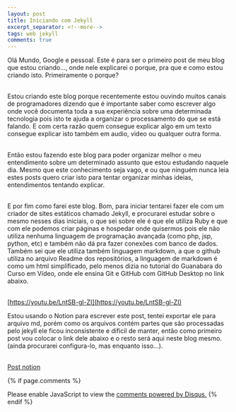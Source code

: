 ```yaml
---
layout: post
title: Iniciando com Jekyll
excerpt_separator: <!--more-->
tags: web jekyll
comments: true
---
```


Olá Mundo, Google e pessoal. Este é para ser o primeiro post de meu blog que estou criando...<!--more-->, onde nele explicarei o porque, pra que e como estou criando isto. Primeiramente o porque?<br/><br/>

Estou criando este blog porque recentemente estou ouvindo muitos canais de programadores dizendo que é importante saber como escrever algo onde você documenta toda a sua experiência sobre uma determinada tecnologia pois isto te ajuda a organizar o processamento do que se está falando. E com certa razão quem consegue explicar algo em um texto consegue explicar isto também em audio, video ou qualquer outra forma.<br/><br/>

Então estou fazendo este blog para poder organizar melhor o meu entendimento sobre um determinado assunto que estou estudando naquele dia. Mesmo que este conhecimento seja vago, e ou que ninguém nunca leia estes posts quero criar isto para tentar organizar minhas ideias, entendimentos tentando explicar.<br/><br/>

E por fim como farei este blog. Bom, para iniciar tentarei fazer ele com um criador de sites estáticos chamado Jekyll, e procurarei estudar sobre o mesmo nesses dias iniciais, o que sei sobre ele é que ele utiliza Ruby e que com ele podemos criar páginas e hospedar onde quisermos pois ele não utiliza nenhuma linguagem de programação avançada (como php, jsp, python, etc) e também não dá pra fazer conexões com banco de dados. Também sei que ele utiliza também linguagem markdown, a que o github utiliza no arquivo Readme dos repositórios, a linguagem de markdown é como um html simplificado, pelo menos dizia no tutorial do Guanabara do Curso em Vídeo, onde ele ensina Git e GitHub com GitHub Desktop no link abaixo.<br/><br/>

[https://youtu.be/LntSB-gl-ZI](https://youtu.be/LntSB-gl-ZI)  

Estou usando o Notion para escrever este post, tentei exportar ele para arquivo md, porém como os arquivos contém partes que são processadas pelo jekyll ele ficou inconsistente e dificil de manter, então como primeiro post vou colocar o link dele abaixo e o resto será aqui neste blog mesmo. (ainda procurarei configura-lo, mas enquanto isso...).<br/><br/>

[Post notion](https://www.notion.so/Iniciando-com-Jekyll-48f0e5aefc2e4d309b208f64c3529bdd)  

{% if page.comments %}
<div id="disqus_thread"></div>  
<script>

/**
*  RECOMMENDED CONFIGURATION VARIABLES: EDIT AND UNCOMMENT THE SECTION BELOW TO INSERT DYNAMIC VALUES FROM YOUR PLATFORM OR CMS.
*  LEARN WHY DEFINING THESE VARIABLES IS IMPORTANT: https://disqus.com/admin/universalcode/#configuration-variables*/
/*
var disqus_config = function () {
this.page.url = PAGE_URL;  // Replace PAGE_URL with your page's canonical URL variable
this.page.identifier = PAGE_IDENTIFIER; // Replace PAGE_IDENTIFIER with your page's unique identifier variable
};
*/
(function() { // DON'T EDIT BELOW THIS LINE
var d = document, s = d.createElement('script');
s.src = 'https://rregio-top.disqus.com/embed.js';
s.setAttribute('data-timestamp', +new Date());
(d.head || d.body).appendChild(s);
})();
</script>
<noscript>Please enable JavaScript to view the <a href="https://disqus.com/?ref_noscript">comments powered by Disqus.</a></noscript>
{% endif %}
